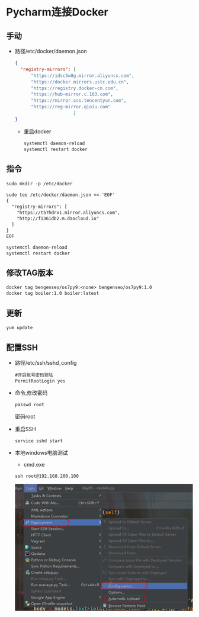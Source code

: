 # Pycharm连接Docker





## 手动

- 路径/etc/docker/daemon.json

  ```json
  {
    "registry-mirrors": [
        "https://idsc5w8g.mirror.aliyuncs.com",
        "https://docker.mirrors.ustc.edu.cn",
        "https://registry.docker-cn.com",
        "https://hub-mirror.c.163.com",
        "https://mirror.ccs.tencentyun.com",
        "https://reg-mirror.qiniu.com"
                        ]
  }
  ```

  - 重启docker

    ```
    systemctl daemon-reload
    systemctl restart docker
    ```

## 指令

```
sudo mkdir -p /etc/docker
```

```
sudo tee /etc/docker/daemon.json <<-'EOF'
{
  "registry-mirrors": [
    "https://t57hdrx1.mirror.aliyuncs.com",
    "http://f1361db2.m.daocloud.io"
  ]
}
EOF
```

```
systemctl daemon-reload
systemctl restart docker
```



## 修改TAG版本

```
docker tag bengenseo/os7py9:<none> bengenseo/os7py9:1.0
docker tag boiler:1.0 boiler:latest
```



## 更新

```
yum update
```

## 配置SSH

- 路径/etc/ssh/sshd_config

  ```
  #开启账号密码登陆
  PermitRootLogin yes
  ```

- 命令,修改密码

  ```
  passwd root
  ```

  密码root

- 重启SSH

  ```
  service sshd start
  ```

- 本地windows电脑测试

  - cmd.exe

  ```
  ssh root@192.168.200.100
  ```

  
  
  ![image-20230622111334025](./assets/image-20230622111334025.png)



